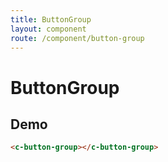 ```yaml
---
title: ButtonGroup
layout: component
route: /component/button-group
---
```


# ButtonGroup

## Demo

```html
<c-button-group></c-button-group>
```
